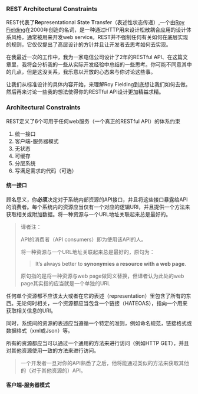 ### REST Architectural Constraints

REST代表了**Re**presentational **S**tate **T**ransfer（表述性状态传递）,一个由[Roy Fielding](https://en.wikipedia.org/wiki/Roy_Fielding)在2000年创造的名词，是一种通过HTTP用来设计松散耦合应用的设计体系风格，通常被用来开发web service。REST并不强制任何有关如何在底层实现的规则，它仅仅提出了高层设计的方针并且让开发者去思考如何去实现。

在我最近一次的工作中，我为一家电信公司设计了2年的RESTful API、在这篇文章里，我将会分析我的一些从实际开发经验中总结的一些思考。你可能不同意其中的几点，但是这没关系，我乐意以开放的心态来与你讨论这些事。

让我们从标准设计的具体内容开始，来理解Roy Fielding到底想让我们如何去做。然后再来讨论一些我的想法使得你的RESTful API设计更加精益求精。

### Architectural Constraints

REST定义了6个可用于任何web服务（一个真正的RESTful API）的体系约束

1. 统一接口
2. 客户端-服务器模式
3. 无状态
4. 可缓存
5. 分层系统
6. 写满足需求的代码（可选）

#### 统一接口

顾名思义，你**必须**决定对于系统内部资源的API接口，并且将这些接口暴露给API的消费者。每个系统内的资源应当仅有一个对应的逻辑URI，并且提供一个方法来获取相关或附加数据。将一种资源与一个URL地址关联起来总是最好的。

> 译者注：
>
> API的消费者（API consumers）即为使用该API的人。
>
> 将一种资源与一个URL地址关联起来总是最好的，原句为：
>
> > It’s always better to **synonymies a resource with a web page**.
>
> 原句指的是将一种资源与web page做同义替换，但译者认为此处的web page其实指的应当就是一个单独的URL

任何单个资源都不应该太大或者在它的表述（representation）里包含了所有的东西。无论何时相关，一个资源都应当包含一个链接（HATEOAS），指向一个用来获取相关信息的URI。

同时，系统间的资源的表述应当遵循一个特定的准则，例如命名规范，链接格式或数据格式（xml或Json）等。

所有的资源都应当可以通过一个通用的方法来进行访问（例如HTTP GET），并且对其他资源使用一致的方法来进行访问。

> 一个开发者一旦对你的API熟悉了之后，他将能通过类似的方法来获取其他的（对于其他资源的）API。

#### 客户端-服务器模式

